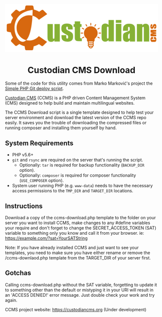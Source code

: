 ![Custodian CMS Logo](custodiancms-logo-l.png)
<h1 align="center">Custodian CMS Download</h1>

Some of the code for this utility comes from Marko Marković's project the [Simple PHP Git deploy script](https://github.com/markomarkovic/simple-php-git-deploy).

[Custodian CMS](https://github.com/modusinternet/Custodian-CMS) (CCMS) is a PHP driven Content Management System (CMS) designed to help build and maintain multilingual websites.

The CCMS Download script is a single template designed to help test your server environment and download the latest version of the CCMS repo easily. It saves you the trouble of downloading the compressed files or running composer and installing them yourself by hand.

## System Requirements
* PHP v5.6+
* `git` and `rsync` are required on the server that's running the script.
	- Optionally: `tar` is required for backup functionality (`BACKUP_DIR` option).
	- Optionally: `composer` is required for composer functionality (`USE_COMPOSER` option).
* System user running PHP (e.g. `www-data`) needs to have the necessary access permissions to the `TMP_DIR` and `TARGET_DIR` locations.

## Instructions
Download a copy of the ccms-download.php template to the folder on your server you want to install CCMS, make changes to any #define variables your require and don't forget to change the SECRET_ACCESS_TOKEN (SAT) variable to something only you know and call it from your browser. ie:
https://example.com/?sat=YourSATString

Note: If you have already installed CCMS and just want to see your templates, you need to make sure you have either <span class="oj">rename or remove</span> the /ccms-downlaod.php template from the TARGET_DIR of your server first.

## Gotchas
Calling ccms-download.php without the SAT variable, forgetting to update it to something other than the default or mistyping it in your URI will result in an 'ACCESS DENIED!' error message. Just double check your work and try again.

CCMS project website: https://custodiancms.org (Under development)
